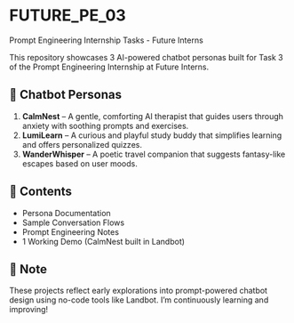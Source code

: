 # FUTURE_PE_03
Prompt Engineering Internship Tasks - Future Interns

This repository showcases 3 AI-powered chatbot personas built for Task 3 of the Prompt Engineering Internship at Future Interns.

## 🌟 Chatbot Personas

1. **CalmNest** – A gentle, comforting AI therapist that guides users through anxiety with soothing prompts and exercises.
2. **LumiLearn** – A curious and playful study buddy that simplifies learning and offers personalized quizzes.
3. **WanderWhisper** – A poetic travel companion that suggests fantasy-like escapes based on user moods.

## 📂 Contents
- Persona Documentation
- Sample Conversation Flows
- Prompt Engineering Notes
- 1 Working Demo (CalmNest built in Landbot)

## 📌 Note
These projects reflect early explorations into prompt-powered chatbot design using no-code tools like Landbot. I’m continuously learning and improving!

